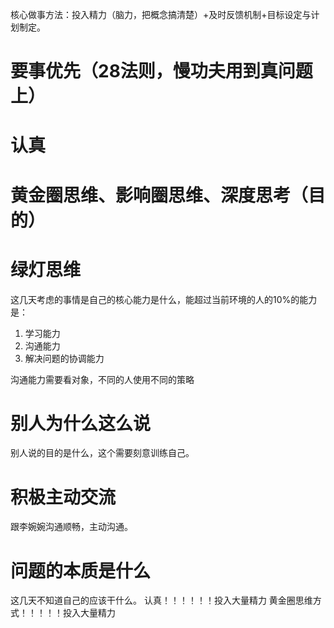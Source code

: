 
核心做事方法：投入精力（脑力，把概念搞清楚）+及时反馈机制+目标设定与计划制定。

# 要事优先（28法则，慢功夫用到真问题上）
# 认真
# 黄金圈思维、影响圈思维、深度思考（目的）
# 绿灯思维
这几天考虑的事情是自己的核心能力是什么，能超过当前环境的人的10%的能力是：
1. 学习能力
2. 沟通能力
3. 解决问题的协调能力

沟通能力需要看对象，不同的人使用不同的策略

# 别人为什么这么说
别人说的目的是什么，这个需要刻意训练自己。

# 积极主动交流
跟李婉婉沟通顺畅，主动沟通。

# 问题的本质是什么
这几天不知道自己的应该干什么。
认真！！！！！！投入大量精力
黄金圈思维方式！！！！！投入大量精力

